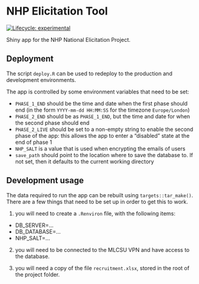 
<!-- README.md is generated from README.Rmd. Please edit that file -->

# NHP Elicitation Tool

<!-- badges: start -->

[![Lifecycle:
experimental](https://img.shields.io/badge/lifecycle-experimental-orange.svg)](https://lifecycle.r-lib.org/articles/stages.html#experimental)
<!-- badges: end -->

Shiny app for the NHP National Elicitation Project.

## Deployment

The script `deploy.R` can be used to redeploy to the production and
development environments.

The app is controlled by some environment variables that need to be set:

- `PHASE_1_END` should be the time and date when the first phase should
  end (in the form `YYYY-mm-dd HH:MM:SS` for the timezone
  `Europe/London`)
- `PHASE_2_END` should be as `PHASE_1_END`, but the time and date for
  when the second phase should end
- `PHASE_2_LIVE` should be set to a non-empty string to enable the
  second phase of the app: this allows the app to enter a “disabled”
  state at the end of phase 1
- `NHP_SALT` is a value that is used when encrypting the emails of users
- `save_path` should point to the location where to save the database
  to. If not set, then it defaults to the current working directory

## Development usage

The data required to run the app can be rebuilt using
`targets::tar_make()`. There are a few things that need to be set up in
order to get this to work.

1)  you will need to create a `.Renviron` file, with the following
    items:

- DB_SERVER=…
- DB_DATABASE=…
- NHP_SALT=…

2)  you will need to be connected to the MLCSU VPN and have access to
    the database.

3)  you will need a copy of the file `recruitment.xlsx`, stored in the
    root of the project folder.
